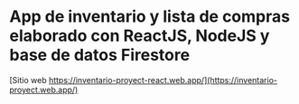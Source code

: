 # App de inventario y lista de compras elaborado con ReactJS, NodeJS y base de datos Firestore

[Sitio web https://inventario-proyect-react.web.app/](https://inventario-proyect.web.app/)
